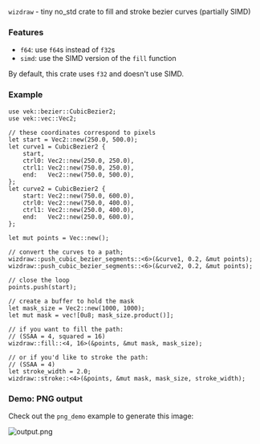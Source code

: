 `wizdraw` - tiny no_std crate to fill and stroke bezier curves (partially SIMD)

### Features

- `f64`: use `f64`s instead of `f32`s
- `simd`: use the SIMD version of the `fill` function

By default, this crate uses `f32` and doesn't use SIMD.

### Example

```oeruh
use vek::bezier::CubicBezier2;
use vek::vec::Vec2;

// these coordinates correspond to pixels
let start = Vec2::new(250.0, 500.0);
let curve1 = CubicBezier2 {
    start,
    ctrl0: Vec2::new(250.0, 250.0),
    ctrl1: Vec2::new(750.0, 250.0),
    end:   Vec2::new(750.0, 500.0),
};
let curve2 = CubicBezier2 {
    start: Vec2::new(750.0, 600.0),
    ctrl0: Vec2::new(750.0, 400.0),
    ctrl1: Vec2::new(250.0, 400.0),
    end:   Vec2::new(250.0, 600.0),
};

let mut points = Vec::new();

// convert the curves to a path;
wizdraw::push_cubic_bezier_segments::<6>(&curve1, 0.2, &mut points);
wizdraw::push_cubic_bezier_segments::<6>(&curve2, 0.2, &mut points);

// close the loop
points.push(start);

// create a buffer to hold the mask
let mask_size = Vec2::new(1000, 1000);
let mut mask = vec![0u8; mask_size.product()];

// if you want to fill the path:
// (SSAA = 4, squared = 16)
wizdraw::fill::<4, 16>(&points, &mut mask, mask_size);

// or if you'd like to stroke the path:
// (SSAA = 4)
let stroke_width = 2.0;
wizdraw::stroke::<4>(&points, &mut mask, mask_size, stroke_width);
```

### Demo: PNG output

Check out the `png_demo` example to generate this image:

![output.png](https://docs.rs/crate/wizdraw/1.1.0/source/output.png)
